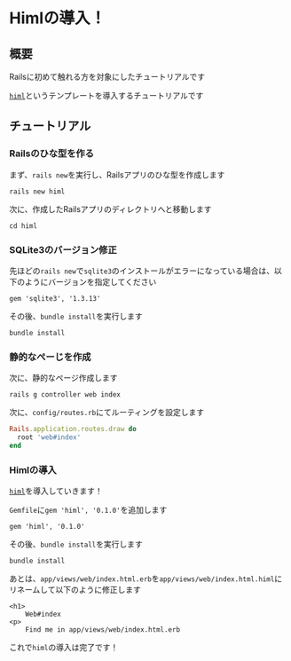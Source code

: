 # Himlの導入！
## 概要

Railsに初めて触れる方を対象にしたチュートリアルです

[`himl`](https://github.com/amatsuda/himl)というテンプレートを導入するチュートリアルです

## チュートリアル
### Railsのひな型を作る

まず、`rails new`を実行し、Railsアプリのひな型を作成します

```shell
rails new himl
```

次に、作成したRailsアプリのディレクトリへと移動します

```shell
cd himl
```

### SQLite3のバージョン修正

先ほどの`rails new`で`sqlite3`のインストールがエラーになっている場合は、以下のようにバージョンを指定してください

```ruby:Gemfile
gem 'sqlite3', '1.3.13'
```

その後、`bundle install`を実行します

```shell
bundle install
```

### 静的なぺーじを作成

次に、静的なページ作成します

```shell
rails g controller web index
```

次に、`config/routes.rb`にてルーティングを設定します

```ruby:config/routes.rb
Rails.application.routes.draw do
  root 'web#index'
end
```

### Himlの導入

[`himl`](https://github.com/amatsuda/himl)を導入していきます！

`Gemfile`に`gem 'himl', '0.1.0'`を追加します

```ruby:Gemfile
gem 'himl', '0.1.0'
```

その後、`bundle install`を実行します

```shell
bundle install
```

あとは、`app/views/web/index.html.erb`を`app/views/web/index.html.himl`にリネームして以下のように修正します

```himl:app/views/web/index.html.himl
<h1>
    Web#index
<p>
    Find me in app/views/web/index.html.erb
```

これで`himl`の導入は完了です！
